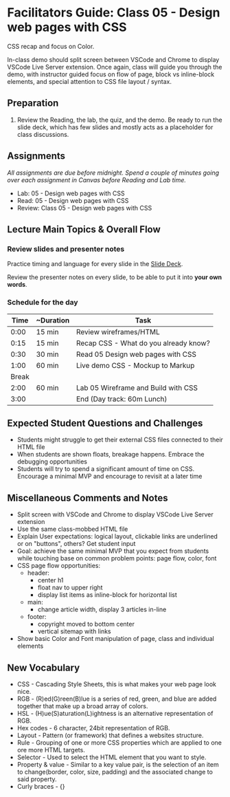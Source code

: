 # Facilitators Guide: Class 05 - Design web pages with CSS

CSS recap and focus on Color.

In-class demo should split screen between VSCode and Chrome to display VSCode Live Server extension.  Once again, class will guide you through the demo, with instructor guided focus on flow of page, block vs inline-block elements, and special attention to CSS file layout / syntax.

## Preparation

1. Review the Reading, the lab, the quiz, and the demo. Be ready to run the slide deck, which has few slides and mostly acts as a placeholder for class discussions.

## Assignments

*All assignments are due before midnight. Spend a couple of minutes going over each assignment in Canvas before Reading and Lab time.*

- Lab: 05 - Design web pages with CSS
- Read: 05 - Design web pages with CSS
- Review: Class 05 - Design web pages with CSS

## Lecture Main Topics & Overall Flow

### Review slides and presenter notes

Practice timing and language for every slide in the [Slide Deck](https://docs.google.com/presentation/d/1fqRciBUntW3-TPtmoat7zIe7v5sXNJI8I0rXmNz19-o/edit).

Review the presenter notes on every slide, to be able to put it into **your own words**.

### Schedule for the day

|  Time  |  ~Duration|   Task                                  |
|---     |---        |---                                      |
|  0:00  |  15 min   |  Review wireframes/HTML                 |
|  0:15  |  15 min   |  Recap CSS - What do you already know?  |
|  0:30  |  30 min   |  Read 05 Design web pages with CSS      |
|  1:00  |  60 min   |  Live demo CSS - Mockup to Markup       |
|  Break |           |                                         |
|  2:00  |  60 min   |  Lab 05 Wireframe and Build with CSS    |
|  3:00  |           |  End (Day track: 60m Lunch)             |

## Expected Student Questions and Challenges

- Students might struggle to get their external CSS files connected to their HTML file
- When students are shown floats, breakage happens.  Embrace the debugging opportunities
- Students will try to spend a significant amount of time on CSS.  Encourage a minimal MVP and encourage to revisit at a later time

## Miscellaneous Comments and Notes

- Split screen with VSCode and Chrome to display VSCode Live Server extension
- Use the same class-mobbed HTML file
- Explain User expectations:  logical layout, clickable links are underlined or on "buttons", others?  Get student input
- Goal:  achieve the same minimal MVP that you expect from students while touching base on common problem points:  page flow, color, font
- CSS page flow opportunities:
  - header:
    - center h1
    - float nav to upper right
    - display list items as inline-block for horizontal list
  - main:
    - change article width, display 3 articles in-line
  - footer:
    - copyright moved to bottom center
    - vertical sitemap with links
- Show basic Color and Font manipulation of  page, class and individual elements

## New Vocabulary

- CSS - Cascading Style Sheets, this is what makes your web page look nice.
- RGB - (R)ed(G)reen(B)lue is a series of red, green, and blue are added together that make up a broad array of colors.
- HSL - (H)ue(S)aturation(L)ightness is an alternative representation of RGB.
- Hex codes - 6 character, 24bit representation of RGB.
- Layout - Pattern (or framework) that defines a websites structure.
- Rule - Grouping of one or more CSS properties which are applied to one ore more HTML targets.
- Selector - Used to select the HTML element that you want to style.
- Property & value - Similar to a key value pair, is the selection of an item to change(border, color, size, padding) and the associated change to said property.
- Curly braces - {}
